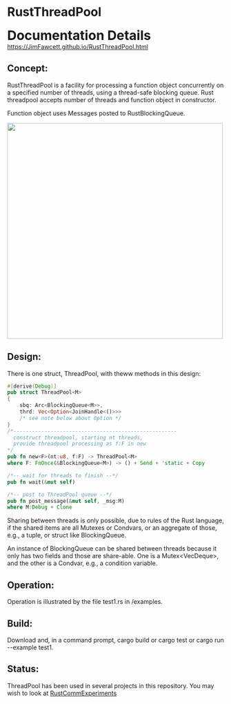 # RustThreadPool

<span style="font-size:30px; font-weight:bold">Documentation Details</span>  
https://JimFawcett.github.io/RustThreadPool.html

## Concept:
RustThreadPool is a facility for processing a function object concurrently on a specified number of threads, using a thread-safe blocking queue. Rust threadpool accepts number of threads and function object in constructor.  

Function object uses Messages posted to RustBlockingQueue.

<img src="https://JimFawcett.github.io/Pictures/ThreadPoolDiagram.jpg" width="500" />                                   

## Design:
There is one struct, ThreadPool<M>, with theww methods in this design:

```rust
#[derive(Debug)]
pub struct ThreadPool<M> 
{
    sbq: Arc<BlockingQueue<M>>,
    thrd: Vec<Option<JoinHandle<()>>>
    /* see note below about Option */
}
/*-----------------------------------------------------
  construct threadpool, starting nt threads,
  provide threadpool processing as f:F in new 
*/
pub fn new<F>(nt:u8, f:F) -> ThreadPool<M> 
where F: FnOnce(&BlockingQueue<M>) -> () + Send + 'static + Copy

/*-- wait for threads to finish --*/
pub fn wait(&mut self)

/*-- post to ThreadPool queue --*/
pub fn post_message(&mut self, _msg:M) 
where M:Debug + Clone 
```
Sharing between threads is only possible, due to rules of the Rust language, if the shared items are all Mutexes or Condvars, or an aggregate of those, e.g., a tuple, or struct like BlockingQueue.

An instance of BlockingQueue<T> can be shared between threads because it only has two fields and those are share-able. One is a Mutex<VecDeque<T>>, and the other is a Condvar, e.g., a condition variable. 


## Operation:
Operation is illustrated by the file test1.rs in /examples.

## Build:
Download and, in a command prompt, cargo build or cargo test or cargo run --example test1.

## Status:
ThreadPool has been used in several projects in this repository.  You may wish to look at <a href="https://JimFawcett.github.io/RustCommExperiments.html">RustCommExperiments</a>


